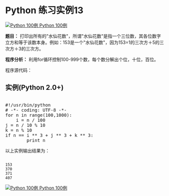Python 练习实例13
=============

 [![Python 100例](../images/up.gif)
 Python 100例](python-100-examples.html)


 **题目：** 打印出所有的"水仙花数"，所谓"水仙花数"是指一个三位数，其各位数字立方和等于该数本身。例如：153是一个"水仙花数"，因为153=1的三次方＋5的三次方＋3的三次方。

 **程序分析：** 利用for循环控制100-999个数，每个数分解出个位，十位，百位。

 程序源代码：

  实例(Python 2.0+)
---------------

 <pre>

#!/usr/bin/python
# -*- coding: UTF-8 -*-
for n in range(100,1000):
    i = n / 100
j = n / 10 % 10
k = n % 10
if n == i ** 3 + j ** 3 + k ** 3:
        print n
</pre>

 以上实例输出结果为：


```

153
370
371
407

```

[![Python 100例](../images/up.gif)
 Python 100例](python-100-examples.html)
